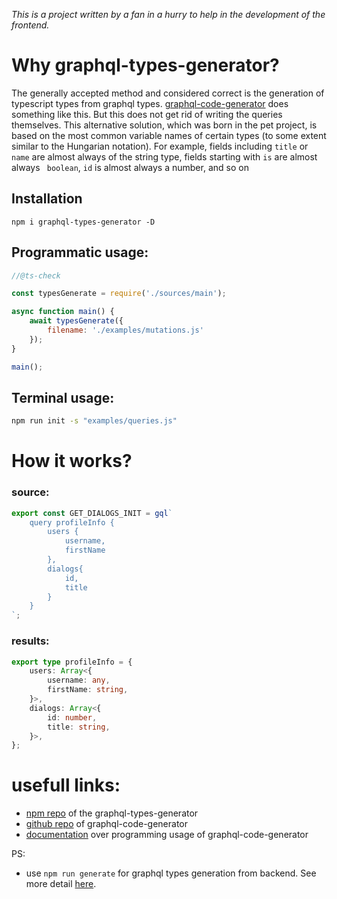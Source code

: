 
*This is a project written by a fan in a hurry to help in the development of the frontend.*

# Why graphql-types-generator?

The generally accepted method and considered correct is the generation of typescript types from graphql types. [graphql-code-generator](https://www.graphql-code-generator.com/) does something like this. But this does not get rid of writing the queries themselves. This alternative solution, which was born in the pet project, is based on the most common variable names of certain types (to some extent similar to the Hungarian notation). For example, fields including `title` or  `name` are almost always of the string type, fields starting with `is` are almost always ` boolean`, `id` is almost always a number, and so on

## Installation

```
npm i graphql-types-generator -D
```

## Programmatic usage: 


```js
//@ts-check

const typesGenerate = require('./sources/main');

async function main() {
	await typesGenerate({
		filename: './examples/mutations.js'
	});	
}

main();
```

## Terminal usage:

```bash
npm run init -s "examples/queries.js"
```

# How it works?


### source: 

```js
export const GET_DIALOGS_INIT = gql`
    query profileInfo {
        users {
            username,
            firstName
        },
        dialogs{
            id,
            title
        }
    }
`;
```

### results: 

```ts
export type profileInfo = {
    users: Array<{
        username: any,
        firstName: string,
    }>,
    dialogs: Array<{
        id: number,
        title: string,
    }>,
};
```

# usefull links: 

- [npm repo](https://www.npmjs.com/package/graphql-types-generator) of the graphql-types-generator
- [github repo](https://github.com/dotansimha/graphql-code-generator) of graphql-code-generator
- [documentation](https://www.graphql-code-generator.com/docs/getting-started/programmatic-usage) over programming usage of graphql-code-generator

PS: 

- use `npm run generate` for graphql types generation from backend. See more detail [here](https://www.graphql-code-generator.com/docs/getting-started/installation).
